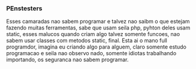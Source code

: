 ### PEnstesters

Esses camaradas nao sabem programar e talvez nao  saibm o que estejam fazendo
muitas ferramentas, sabe que usam seila php, pyhton deles usam static,
esses malucos quando criam algo talvez somente funcoes, nao sabem usar classes
com metodos static, final. Esta ai o mano full programdor, imagina eu criando
algo para alguem, claro somente estudo programacao e seila nao observo nado,
somente idiotas trabalhando importando, os seguranca nao sabem programar.
